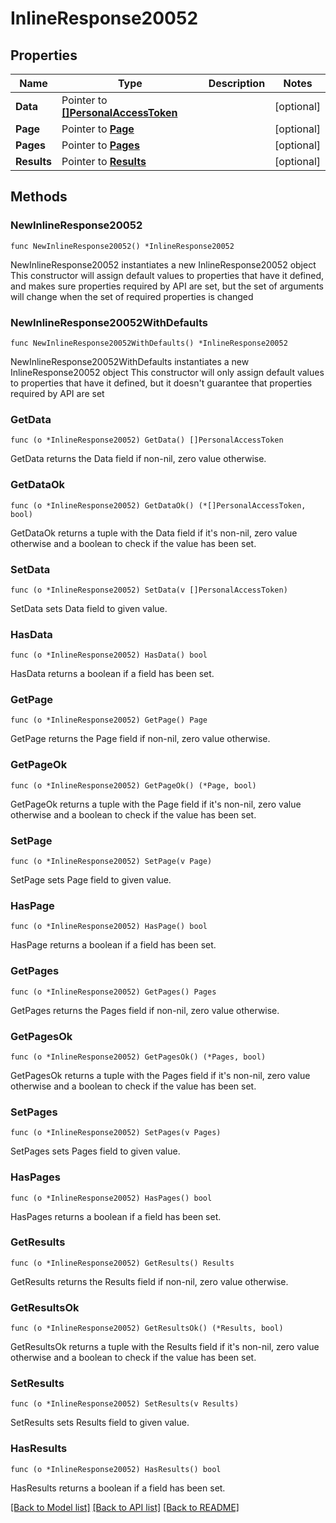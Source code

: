 # InlineResponse20052

## Properties

Name | Type | Description | Notes
------------ | ------------- | ------------- | -------------
**Data** | Pointer to [**[]PersonalAccessToken**](PersonalAccessToken.md) |  | [optional] 
**Page** | Pointer to [**Page**](Page.md) |  | [optional] 
**Pages** | Pointer to [**Pages**](Pages.md) |  | [optional] 
**Results** | Pointer to [**Results**](Results.md) |  | [optional] 

## Methods

### NewInlineResponse20052

`func NewInlineResponse20052() *InlineResponse20052`

NewInlineResponse20052 instantiates a new InlineResponse20052 object
This constructor will assign default values to properties that have it defined,
and makes sure properties required by API are set, but the set of arguments
will change when the set of required properties is changed

### NewInlineResponse20052WithDefaults

`func NewInlineResponse20052WithDefaults() *InlineResponse20052`

NewInlineResponse20052WithDefaults instantiates a new InlineResponse20052 object
This constructor will only assign default values to properties that have it defined,
but it doesn't guarantee that properties required by API are set

### GetData

`func (o *InlineResponse20052) GetData() []PersonalAccessToken`

GetData returns the Data field if non-nil, zero value otherwise.

### GetDataOk

`func (o *InlineResponse20052) GetDataOk() (*[]PersonalAccessToken, bool)`

GetDataOk returns a tuple with the Data field if it's non-nil, zero value otherwise
and a boolean to check if the value has been set.

### SetData

`func (o *InlineResponse20052) SetData(v []PersonalAccessToken)`

SetData sets Data field to given value.

### HasData

`func (o *InlineResponse20052) HasData() bool`

HasData returns a boolean if a field has been set.

### GetPage

`func (o *InlineResponse20052) GetPage() Page`

GetPage returns the Page field if non-nil, zero value otherwise.

### GetPageOk

`func (o *InlineResponse20052) GetPageOk() (*Page, bool)`

GetPageOk returns a tuple with the Page field if it's non-nil, zero value otherwise
and a boolean to check if the value has been set.

### SetPage

`func (o *InlineResponse20052) SetPage(v Page)`

SetPage sets Page field to given value.

### HasPage

`func (o *InlineResponse20052) HasPage() bool`

HasPage returns a boolean if a field has been set.

### GetPages

`func (o *InlineResponse20052) GetPages() Pages`

GetPages returns the Pages field if non-nil, zero value otherwise.

### GetPagesOk

`func (o *InlineResponse20052) GetPagesOk() (*Pages, bool)`

GetPagesOk returns a tuple with the Pages field if it's non-nil, zero value otherwise
and a boolean to check if the value has been set.

### SetPages

`func (o *InlineResponse20052) SetPages(v Pages)`

SetPages sets Pages field to given value.

### HasPages

`func (o *InlineResponse20052) HasPages() bool`

HasPages returns a boolean if a field has been set.

### GetResults

`func (o *InlineResponse20052) GetResults() Results`

GetResults returns the Results field if non-nil, zero value otherwise.

### GetResultsOk

`func (o *InlineResponse20052) GetResultsOk() (*Results, bool)`

GetResultsOk returns a tuple with the Results field if it's non-nil, zero value otherwise
and a boolean to check if the value has been set.

### SetResults

`func (o *InlineResponse20052) SetResults(v Results)`

SetResults sets Results field to given value.

### HasResults

`func (o *InlineResponse20052) HasResults() bool`

HasResults returns a boolean if a field has been set.


[[Back to Model list]](../README.md#documentation-for-models) [[Back to API list]](../README.md#documentation-for-api-endpoints) [[Back to README]](../README.md)


